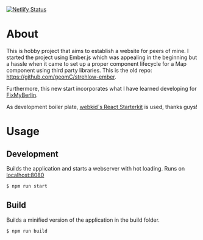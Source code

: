 [![Netlify Status](https://api.netlify.com/api/v1/badges/0ffbf542-a750-4fd9-9724-a76fb63097e8/deploy-status)](https://app.netlify.com/sites/strehlow-uckermark/deploys)

# About
This is hobby project that aims to establish a website for peers of mine. 
I started the project using Ember.js which was appealing in the beginning but a hassle 
when it came to set up a proper component lifecycle for a Map component using third party libraries. 
This is the old repo: https://github.com/geomC/strehlow-ember.

Furthermore, this new start incorporates what I have learned developing for [FixMyBerlin](https://github.com/FixMyBerlin/fixmy.frontend).

As development boiler plate, [webkid´s React Starterkit](https://github.com/wbkd/react-starter) is used, thanks guys!

# Usage

## Development

Builds the application and starts a webserver with hot loading.
Runs on [localhost:8080](http://localhost:8080/)

```sh
$ npm run start
```

## Build

Builds a minified version of the application in the build folder.

```sh
$ npm run build
```
